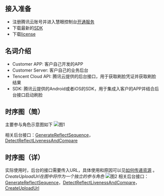 
## 接入准备
- 注册腾讯云账号并进入慧眼控制台[开通服务](https://console.intl.cloud.tencent.com/faceid) 
- 下载最新的[SDK](https://console.intl.cloud.tencent.com/faceid) 
- 下载[license](https://console.intl.cloud.tencent.com/faceid) 

## 名词介绍

- Customer APP: 客户自己开发的APP
- Customer Server: 客户自己的业务后台
- Tencent Cloud API: 腾讯云提供的后台接口，用于获取刷脸凭证并获取刷脸结果
- SDK: 腾讯云提供的Android或者iOS的SDK，用于集成入客户的APP并结合后台接口启动刷脸

## 时序图（简）

主要参与角色示意图如下
![图1](https://qcloudimg.tencent-cloud.cn/raw/f963c590fc88067f81da0b7ca3df50f8.png)

相关后台接口：[GenerateReflectSequence](https://www.tencentcloud.com/document/product/1061/47646)，[DetectReflectLivenessAndCompare](https://intl.cloud.tencent.com/zh/document/product/1061/44246)
## 时序图（详）

实际使用时，后台的接口需要传入URL，具体使用和原因可以见[如何传递资源](https://www.tencentcloud.com/document/product/1061/46849) 。
*CreateUploadUrl在图中将作为一个独立的参与角色*
![图2](https://qcloudimg.tencent-cloud.cn/raw/491abd12442624139fef0b39959a6745.png)
相关后台接口：[GenerateReflectSequence](https://www.tencentcloud.com/document/product/1061/47646)，[DetectReflectLivenessAndCompare](https://intl.cloud.tencent.com/zh/document/product/1061/44246)，[CreateUploadUrl](https://www.tencentcloud.com/document/product/1061/47648)
